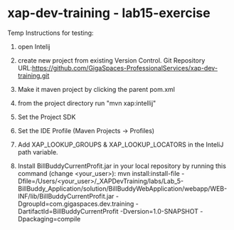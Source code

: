 # xap-dev-training - lab15-exercise


Temp Instructions for testing:

1. open Intelij

2. create new project from existing Version Control. Git Repository URL:https://github.com/GigaSpaces-ProfessionalServices/xap-dev-training.git

3. Make it maven project by clicking the parent pom.xml

4. from the project directory run "mvn xap:intellij"

5. Set the Project SDK

6. Set the IDE Profile (Maven Projects -> Profiles)

7. Add XAP_LOOKUP_GROUPS & XAP_LOOKUP_LOCATORS in the InteliJ path variable.

8. Install BillBuddyCurrentProfit.jar in your local repository by running this command (change <your_user>):
mvn install:install-file -Dfile=/Users/<your_user>/_XAPDevTraining/labs/Lab_5-BillBuddy_Application/solution/BillBuddyWebApplication/webapp/WEB-INF/lib/BillBuddyCurrentProfit.jar -DgroupId=com.gigaspaces.dev.training -DartifactId=BillBuddyCurrentProfit -Dversion=1.0-SNAPSHOT -Dpackaging=compile
